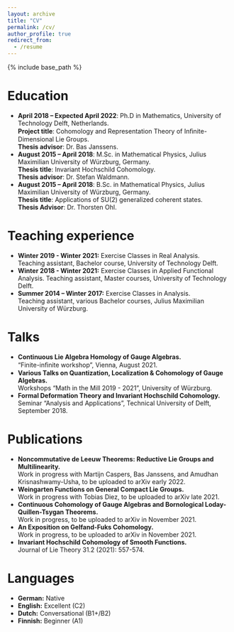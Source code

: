 ```yaml
---
layout: archive
title: "CV"
permalink: /cv/
author_profile: true
redirect_from:
  - /resume
---
```


{% include base_path %}

Education
======
  <ul>
<li><b>April 2018 –  Expected April 2022</b>: Ph.D in Mathematics, University of Technology Delft, Netherlands. <br>
<b>Project title</b>: Cohomology and Representation Theory of Inﬁnite-Dimensional Lie Groups.<br>
<b>Thesis advisor</b>: Dr. Bas Janssens. </li> 


<li><b>August 2015 – April 2018</b>: M.Sc. in Mathematical Physics, Julius Maximilian University of Würzburg, Germany.<br>
<b>Thesis title</b>: Invariant Hochschild Cohomology. <br>
<b>Thesis advisor</b>: Dr. Stefan Waldmann.<br> </li> 

<li><b>August 2015 – April 2018</b>: B.Sc. in Mathematical Physics, Julius Maximilian University of Würzburg, Germany.<br>
<b>Thesis title</b>: Applications of SU(2) generalized coherent states. <br>
<b>Thesis Advisor</b>: Dr. Thorsten Ohl.<br> </li> 
</ul>

Teaching experience
======
  <ul>
<li><b>Winter 2019 - Winter 2021:</b> Exercise Classes in Real Analysis. <br>
Teaching assistant, Bachelor course, University of Technology Delft.</li>

<li><b>Winter 2018 - Winter 2021:</b> Exercise Classes in Applied Functional Analysis. 
Teaching assistant, Master courses, University of Technology Delft. </li>

<li><b>Summer 2014 – Winter 2017:</b> Exercise Classes in Analysis. <br>
Teaching assistant, various Bachelor courses,  Julius Maximilian University of Würzburg.  </li>
</ul>

  
Talks
======
  <ul>
  <li><b>Continuous Lie Algebra Homology of Gauge Algebras.</b> <br>
“Finite-inﬁnite workshop”, Vienna, August 2021.</li>
  
<li><b>Various Talks on Quantization, Localization & Cohomology of Gauge Algebras.</b> <br>
Workshops “Math in the Mill 2019 - 2021”, University of Würzburg. </li>
  
<li><b>Formal Deformation Theory and Invariant Hochschild Cohomology.</b> <br>
Seminar “Analysis and Applications”, Technical University of Delft, September 2018. </li>
</ul>

Publications
======
  <ul>
  <li><b> Noncommutative de Leeuw Theorems: Reductive Lie Groups and Multilinearity. </b> <br>
    Work in progress with Martijn Caspers, Bas Janssens, and Amudhan Krisnashwamy-Usha, to be uploaded to arXiv early 2022.</li>
  <li><b>Weingarten Functions on General Compact Lie Groups. </b> <br>
    Work in progress with Tobias Diez, to be uploaded to arXiv late 2021.</li>
  <li><b>Continuous Cohomology of Gauge Algebras and Bornological Loday-Quillen-Tsygan Theorems. </b> <br>
    Work in progress, to be uploaded to arXiv in November 2021.</li>
  <li><b>An Exposition on Gelfand-Fuks Cohomology. </b> <br>
    Work in progress, to be uploaded to arXiv in November 2021.</li>
  <li><b>Invariant Hochschild Cohomology of Smooth Functions. </b> <br>
    Journal of Lie Theory 31.2 (2021): 557-574.</li>
</ul>

  
Languages
======
  <ul>
  <li><b> German:</b> Native </li>
  <li><b> English:</b> Excellent (C2) </li>
  <li><b> Dutch:</b> Conversational (B1+/B2) </li>
  <li><b> Finnish:</b> Beginner (A1) </li>
</ul>

